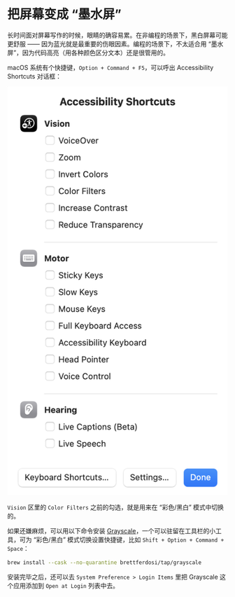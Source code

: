 # 把屏幕变成 “墨水屏”

长时间面对屏幕写作的时候，眼睛的确容易累。在非编程的场景下，黑白屏幕可能更舒服 —— 因为蓝光就是最重要的伤眼因素。编程的场景下，不太适合用 “墨水屏”，因为代码高亮（用各种颜色区分文本）还是很管用的。

macOS 系统有个快捷键，`Option + Command + F5`，可以呼出 Accessibility Shortcuts 对话框：

![](images/accessibility-shortcuts.png)

`Vision` 区里的 `Color Filters` 之前的勾选，就是用来在 “彩色/黑白” 模式中切换的。

如果还嫌麻烦，可以用以下命令安装 [Grayscale](https://github.com/brettferdosi/grayscale)，一个可以驻留在工具栏的小工具，可为 “彩色/黑白” 模式切换设置快捷键，比如 `Shift + Option + Command + Space`：

```bash
brew install --cask --no-quarantine brettferdosi/tap/grayscale
```

安装完毕之后，还可以去 `System Preference > Login Items` 里把 Grayscale 这个应用添加到 `Open at Login` 列表中去。